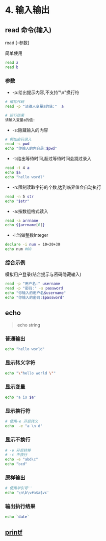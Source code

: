 # 4. 输入输出

## read 命令(输入)
read [-参数]


简单使用
```bash
read a
read b 
```
### 参数
* -p:给出提示内容,不支持"\n"换行符
```bash
# 编写代码
read -p "请输入变量a的值:"  a

# 运行结果
请输入变量a的值:
```

* -s:隐藏输入的内容
```bash
# 例如密码录入
read -s pwd
echo "你输入的内容是:$pwd"
```

* -t:给出等待时间,超过等待时间会跳过录入
```bash
read -t 4 a
echo $a
echo "hello wordl"
```

* -n:限制读取字符的个数,达到临界值会自动执行
```bash
read -n 5 str
echo "$str"
```

* -a:按数组格式读入
```bash
read -a arrname
echo ${arrname[0]}
```

* -i:当做整数Integer
```bash
declare -i num = 10+20+30
echo num #60
```
### 综合示例
模拟用户登录(结合提示与密码隐藏输入)
```bash
read -p "用户名:" username
read -p "密码:" -s password
echo "你输入的用户名$username"
echo "你输入的密码:$password"
```

## echo
> echo string

### 普通输出
```bash
echo "hello world"
```
### 显示转义字符
```bash
echo "\"hello world \""
```

### 显示变量
```bash
echo "a is $a"
```

### 显示换行符
```bash
# 使用-e 开启转义
echo  -e "a \n d"
```

### 显示不换行
```bash
# -e 开启转移
# -c 不换行
echo -e "abd\c"
echo "bcd"
```

### 原样输出
```bash
# 使用单引号''
echo '\n\b\v#a$a$vc'
```

### 输出执行结果
```bash
echo `date`
```

## [printf](https://www.runoob.com/linux/linux-shell-printf.html)